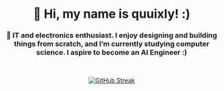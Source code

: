 <div id="toc" align="center">
  <ul align="center" style="list-style: none">
    <summary>
      <h1>
        👋 Hi, my name is quuixly! :)
      </h1>
    </summary>
  </ul>
</div>

 **<h3 align="center">🚀 IT and electronics enthusiast. I enjoy designing and building things from scratch, and I’m currently studying computer science. I aspire to become an AI Engineer :)</h3>**

<br/>

<p align="center">
<a href="https://git.io/streak-stats"><img src="https://streak-stats.demolab.com?user=quuixly&theme=github-dark-blue&hide_border=true" alt="GitHub Streak" /></a>
</p>
